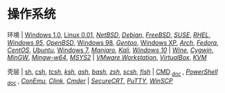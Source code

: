 # 操作系统

环境
| [Windows 1.0](# "1985-11-20"),
  [Linux 0.01](# "1991-09-17"),
  [*NetBSD*](http://netbsd.org/ "1993-04-19"),
  [*Debian*](https://debian.org/ "1993-08-16"),
  [*FreeBSD*](https://freebsd.org/ "1993-11-01"),
  [*SUSE*](https://opensuse.org/ "1994-03-07"),
  [*RHEL*](http://redhat.com/ "1995-05-13, RedHat 企业版"),
  [*Windows 95*](http://microsoft.com/windows95 "1995-08-15"),
  [*OpenBSD*](https://openbsd.org/ "1996-10-01"),
  [Windows 98](# "1998-05-15"),
  [*Gentoo*](https://gentoo.org/ "2000-07-26"),
  [Windows XP](# "2001-08-24"),
  [*Arch*](https://archlinux.org/ "2002-03-11"),
  [*Fedora*](https://getfedora.org/ "2003-11-06, RedHat 试验版, Linus 使用此版"),
  [*CentOS*](https://centos.org/ "2004-05-14, RedHat 社区版"),
  [*Ubuntu*](https://ubuntu.com/ "2004-10-20"),
  [Windows 7](# "2009-07-22"),
  [*Manjaro*](https://manjaro.org/ "2011-07-10"),
  [*Kali*](https://kali.org/ "2013-03-13"),
  [*Windows 10*](https://windows.com/ "2015-07-15")
| [*Wine*](https://winehq.org/ "1993-07-04"),
  [*Cygwin*](https://cygwin.com/ "1995, Cygnus Windows"),
  [*MinGW*](http://mingw.org/ "1998-07-01, Minimalist GNU for Windows"),
  [*Mingw-w64*](https://mingw-w64.org/ "2005"),
  [*MSYS2*](https://www.msys2.org/ "Minimal System")
| [*VMware Workstation*](https://vmware.com/products/workstation-pro.html "1999"),
  [*VirtualBox*](https://virtualbox.org/ "2007-01-15"),
  [*KVM*](https://linux-kvm.org/ "2007-02-05")

壳层
| [sh](# "Bourne Shell, 1977"),
  [csh](# "C Shell, 1978"),
  [*tcsh*](http://tcsh.org/ "TENEX C Shell, 1983"),
  [*ksh*](http://kornshell.com/ "KornShell, 1983"),
  [*ash*](https://in-ulm.de/~mascheck/various/ash/ "Almquist Shell, 1989-05-30"),
  [*bash*](https://gnu.org/software/bash/ "Bourne-Again Shell, 1989-06-08"),
  [*zsh*](https://zsh.org/ "Z Shell, 1990"),
  [*scsh*](https://scsh.net/ "Scheme Shell, 1994-10-31"),
  [*fish*](https://fishshell.com/ "Friendly Interactive Shell, 2005-02-13")
| [CMD](# "Command Prompt, 1987") <sub>
      [*doc*](https://ss64.com/nt/) </sub>,
  [*PowerShell*](https://microsoft.com/powershell "PowerShell, 2006") <sub>
      [*doc*](https://ss64.com/ps/) </sub>,
  [*ConEmu*](https://conemu.github.io/ "Console Emulator, 2007-03-09"),
  [*Clink*](https://mridgers.github.io/clink/ "2014-02-24"),
  [*Cmder*](https://cmder.net/ "Console Emulator, 2017-07-17")
| [*SecureCRT*](https://vandyke.com/products/securecrt/ "SecureCRT, 1998-06"),
  [*PuTTY*](https://www.chiark.greenend.org.uk/~sgtatham/putty/ "PuTTY, 1999-01-22"),
  [*WinSCP*](https://winscp.net/ "WinSCP, 2000")
